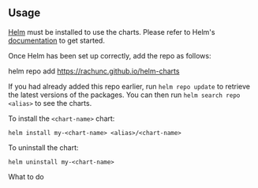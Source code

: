 ## Usage

[Helm](https://helm.sh) must be installed to use the charts.  Please refer to
Helm's [documentation](https://helm.sh/docs) to get started.

Once Helm has been set up correctly, add the repo as follows:

helm repo add <alias> https://rachunc.github.io/helm-charts

If you had already added this repo earlier, run `helm repo update` to retrieve
the latest versions of the packages.  You can then run `helm search repo
<alias>` to see the charts.

To install the `<chart-name>` chart:

```shell
helm install my-<chart-name> <alias>/<chart-name>
```

To uninstall the chart:

```shell
helm uninstall my-<chart-name>
```

What to do
